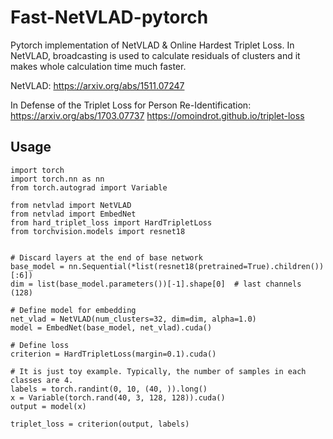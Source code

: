 # Fast-NetVLAD-pytorch
Pytorch implementation of NetVLAD &amp; Online Hardest Triplet Loss.
In NetVLAD, broadcasting is used to calculate residuals of clusters and it makes whole calculation time much faster. 

NetVLAD: https://arxiv.org/abs/1511.07247

In Defense of the Triplet Loss for Person Re-Identification: https://arxiv.org/abs/1703.07737 https://omoindrot.github.io/triplet-loss

## Usage
```
import torch
import torch.nn as nn
from torch.autograd import Variable

from netvlad import NetVLAD
from netvlad import EmbedNet
from hard_triplet_loss import HardTripletLoss
from torchvision.models import resnet18


# Discard layers at the end of base network
base_model = nn.Sequential(*list(resnet18(pretrained=True).children())[:6])
dim = list(base_model.parameters())[-1].shape[0]  # last channels (128)

# Define model for embedding
net_vlad = NetVLAD(num_clusters=32, dim=dim, alpha=1.0)
model = EmbedNet(base_model, net_vlad).cuda()

# Define loss
criterion = HardTripletLoss(margin=0.1).cuda()

# It is just toy example. Typically, the number of samples in each classes are 4.
labels = torch.randint(0, 10, (40, )).long()
x = Variable(torch.rand(40, 3, 128, 128)).cuda()
output = model(x)

triplet_loss = criterion(output, labels)
```
